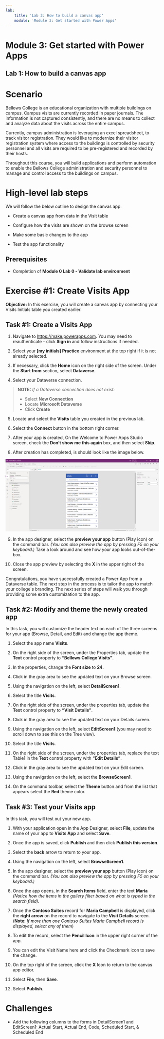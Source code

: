 ```yaml
---
lab:
    title: 'Lab 3: How to build a canvas app'
    module: 'Module 3: Get started with Power Apps'
---
```


# Module 3: Get started with Power Apps
## Lab 1: How to build a canvas app

# Scenario

Bellows College is an educational organization with multiple buildings on
campus. Campus visits are currently recorded in paper journals. The information
is not captured consistently, and there are no means to collect and analyze data
about the visits across the entire campus.

Currently, campus administration is leveraging an excel spreadsheet, to track
visitor registration. They would like to modernize their visitor registration
system where access to the buildings is controlled by security personnel and all
visits are required to be pre-registered and recorded by their hosts.

Throughout this course, you will build applications and perform automation to
enable the Bellows College administration and security personnel to manage and
control access to the buildings on campus.

# High-level lab steps

We will follow the below outline to design the canvas app:

-   Create a canvas app from data in the Visit table

-   Configure how the visits are shown on the browse screen

-   Make some basic changes to the app

-   Test the app functionality

## Prerequisites

-   Completion of **Module 0 Lab 0 - Validate lab environment**

# Exercise \#1: Create Visits App

**Objective:** In this exercise, you will create a canvas app by connecting your
Visits Initials table you created earlier.

## Task \#1: Create a Visits App

1.  Navigate to <https://make.powerapps.com>. You may need to reauthenticate - click **Sign in** and follow instructions if needed.

2.  Select your **[my initials] Practice** environment at the top right if it is
    not already selected.

3.  If necessary, click the **Home** icon on the right side of the screen. Under
    the **Start from** section, select **Dataverse**.

4.  Select your Dataverse connection. 

>   **NOTE:** *If a Dataverse connection does not exist:*
>   -   Select **New Connection**
>   -   Locate **Microsoft Dataverse**
>   -   Click **Create**

5.  Locate and select the **Visits** table you created in the
    previous lab.

6.  Select the **Connect** button in the bottom right corner.

7.  After your app is created, On the Welcome to Power Apps Studio screen, check
    the **Don’t show me this again** box, and then select **Skip**.

8.  After creation has completed, is should look like the image below.

![Canvas app created from Visit data.](media/2-canvas-app-from-data.png)

9. In the app designer, select the **preview your app** button (Play icon) on the command
    bar. *(You can also preview the app by pressing F5 on your keyboard.)* Take a look around and see how your app looks out-of-the-box.

10. Close the app preview by selecting the **X** in the upper right of the screen.

Congratulations, you have successfully created a Power App from a Dataverse
table. The next step in the process is to tailor the app to match your college's
branding. The next series of steps will walk you through providing some extra
customization to the app.

## Task \#2: Modify and theme the newly created app

In this task, you will customize the header text on each of the three screens for your app (Browse, Detail, and Edit) and change the app theme.

1.  Select the app name **Visits**.

3.  On the right side of the screen, under the Properties tab, update the **Text** control property to **“Bellows College Visits”**.

4. In the properties, change the **Font size** to **24**.

4.  Click in the gray area to see the updated text on your Browse screen.

5.  Using the navigation on the left, select **DetailScreen1**.

5.  Select the title **Visits**.

6.  On the right side of the screen, under the properties tab, update the **Text** control property to **“Visit Details”**.

7.  Click in the gray area to see the updated text on your Details screen.

8.  Using the navigation on the left, select **EditScreen1** (you may need to scroll down to see this on the Tree view).

9.  Select the title **Visits**.

10.  On the right side of the screen, under the properties tab, replace the text
    Table1 in the **Text** control property with **“Edit Details”**.

11.  Click in the gray area to see the updated text on your Edit screen.

12. Using the navigation on the left, select the **BrowseScreen1**.

13. On the command toolbar, select the **Theme** button and from the list that
    appears select the **Red** theme color.

## Task \#3: Test your Visits app

In this task, you will test out your new app.

1.  With your application open in the App Designer, select **File**, update the name of your app to **Visits App** and select **Save**.

2.  Once the app is saved, click **Publish** and then click **Publish this version**.

3.  Select the **back** arrow to return to your app.

3.  Using the navigation on the left, select **BrowseScreen1**.

4.  In the app designer, select the **preview your app** button (Play icon) on the command
    bar. *(You can also preview the app by pressing F5 on your keyboard.)*

4.  Once the app opens, in the **Search Items** field, enter the text **Maria**
    *(Notice how the items in the gallery filter based on what is typed in the
    search field).*

5.  Once the **Contoso Suites** record for **Maria Campbell** is displayed,
    click the **right arrow** on the record to navigate to the **Visit Details**
    screen. (**Note**: *If more than one Contoso Suites Maria Campbell record is
    displayed, select any of them*)

6.  To edit the record, select the **Pencil Icon** in the upper right corner of
    the app.

7.  You can edit the Visit Name here and click the Checkmark icon to save the change.

8.  On the top right of the screen, click the **X** Icon to return to the canvas app editor.

9. Select **File**, then **Save**.

10. Select **Publish**.

# Challenges

-   Add the following columns to the forms in DetailScreen1 and EditScreen1: Actual Start, Actual End, Code, Scheduled Start, & Scheduled End
